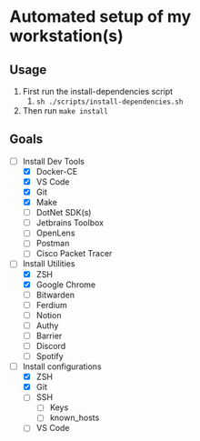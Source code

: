 # Automated setup of my workstation(s)

## Usage

1. First run the install-dependencies script
   1. `sh ./scripts/install-dependencies.sh`
2. Then run `make install`

## Goals

- [ ] Install Dev Tools
  - [X] Docker-CE
  - [X] VS Code
  - [X] Git
  - [X] Make
  - [ ] DotNet SDK(s)
  - [ ] Jetbrains Toolbox
  - [ ] OpenLens
  - [ ] Postman
  - [ ] Cisco Packet Tracer
- [ ] Install Utilities
  - [X] ZSH
  - [X] Google Chrome
  - [ ] Bitwarden
  - [ ] Ferdium
  - [ ] Notion
  - [ ] Authy
  - [ ] Barrier
  - [ ] Discord
  - [ ] Spotify
- [ ] Install configurations
  - [X] ZSH
  - [X] Git
  - [ ] SSH
    - [ ] Keys
    - [ ] known_hosts
  - [ ] VS Code
